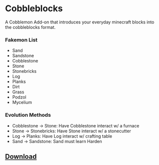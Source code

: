 # **Cobbleblocks**

A Cobblemon Add-on that introduces your everyday minecraft blocks into the cobbleblocks format.

### **Fakemon List**

* Sand 
* Sandstone
* Cobblestone 
* Stone 
* Stonebricks
* Log 
* Planks
* Dirt
* Grass
* Podzol
* Mycelium

### **Evolution Methods**

* Cobblestone -> Stone: Have Cobblestone interact w/ a furnace
* Stone -> Stonebricks: Have Stone interact w/ a stonecutter
* Log -> Planks: Have Log interact w/ crafting table
* Sand -> Sandstone: Sand must learn Harden

## [**Download**](https://modrinth.com/datapack/cobbleblocks-cobblemon)